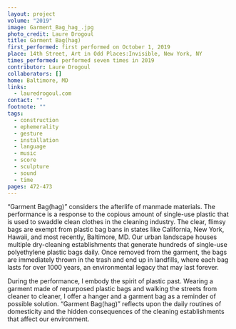 ```yaml
---
layout: project
volume: "2019"
image: Garment_Bag_hag_.jpg
photo_credit: Laure Drogoul
title: Garment Bag(hag)
first_performed: first performed on October 1, 2019
place: 14th Street, Art in Odd Places:Invisible, New York, NY
times_performed: performed seven times in 2019
contributor: Laure Drogoul
collaborators: []
home: Baltimore, MD
links:
  - lauredrogoul.com
contact: ""
footnote: ""
tags:
  - construction
  - ephemerality
  - gesture
  - installation
  - language
  - music
  - score
  - sculpture
  - sound
  - time
pages: 472-473
---
```


“Garment Bag(hag)” considers the afterlife of manmade materials. The performance is a response to the copious amount of single-use plastic that is used to swaddle clean clothes in the cleaning industry. The clear, flimsy bags are exempt from plastic bag bans in states like California, New York, Hawaii, and most recently, Baltimore, MD. Our urban landscape houses multiple dry-cleaning establishments that generate hundreds of single-use polyethylene plastic bags daily. Once removed from the garment, the bags are immediately thrown in the trash and end up in landfills, where each bag lasts for over 1000 years, an environmental legacy that may last forever.

During the performance, I embody the spirit of plastic past. Wearing a garment made of repurposed plastic bags and walking the streets from cleaner to cleaner, I offer a hanger and a garment bag as a reminder of possible solution. “Garment Bag(hag)” reflects upon the daily routines of domesticity and the hidden consequences of the cleaning establishments that affect our environment.
